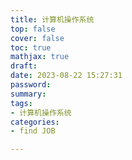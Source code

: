 ```yaml
---
title: 计算机操作系统
top: false
cover: false
toc: true
mathjax: true
draft: 
date: 2023-08-22 15:27:31
password:
summary:
tags:
- 计算机操作系统
categories:
- find JOB

---
```


